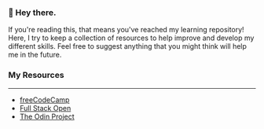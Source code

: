 ### 👋 Hey there.

If you're reading this, that means you've reached my learning repository! Here, I try to keep a collection of resources to help improve and develop my different skills. Feel free to suggest anything that you might think will help me in the future.

### My Resources
---
* [freeCodeCamp](https://www.freecodecamp.org/)
* [Full Stack Open](https://fullstackopen.com/)
* [The Odin Project](https://www.theodinproject.com/)
